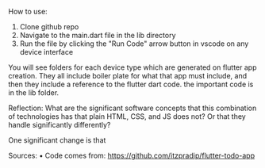 How to use:

1. Clone github repo
2. Navigate to the main.dart file in the lib directory
3. Run the file by clicking the "Run Code" arrow button in vscode on any device interface

You will see folders for each device type which are generated on flutter app creation. They all include boiler plate for what that app must include, and then they include a reference to the flutter dart code. the important code is in the lib folder.

Reflection: What are the significant software concepts that this combination of technologies has that plain HTML, CSS, and JS does not? Or that they handle significantly differently?

One significant change is that

Sources:
• Code comes from: https://github.com/itzpradip/flutter-todo-app
